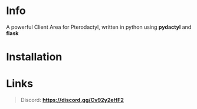 # Info
 A powerful Client Area for Pterodactyl, written in python using **pydactyl** and **flask**
 
 # Installation

# Links
> Discord:  __https://discord.gg/Cv92y2eHF2__
 
